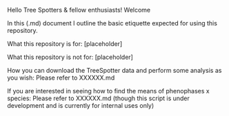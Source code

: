 Hello Tree Spotters & fellow enthusiasts!
Welcome

In this (.md) document I outline the basic etiquette expected for using this repository.

What this repository is for:
[placeholder]

What this repository is not for:
[placeholder]

How you can download the TreeSpotter data and perform some analysis as you wish:
Please refer to XXXXXX.md

If you are interested in seeing how to find the means of phenophases x species:
Please refer to XXXXXX.md (though this script is under development and is currently for internal uses only)
